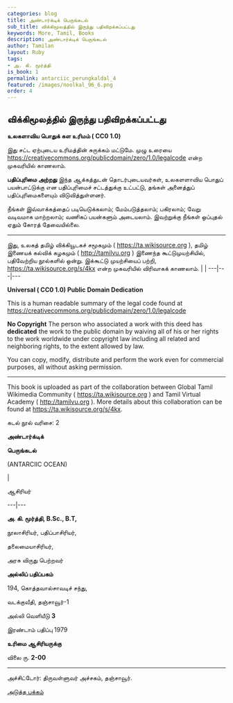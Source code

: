 ```yaml
---
categories: blog
title: அண்டார்க்டிக் பெருங்கடல்
sub_title: விக்கிமூலத்தில் இருந்து பதிவிறக்கப்பட்டது
keywords: More, Tamil, Books
description: அண்டார்க்டிக் பெருங்கடல்
author: Tamilan
layout: Ruby
tags:
- அ. கி. மூர்த்தி
is_book: 1
permalink: antarciic_perungkaldal_4
featured: /images/noolkal_96_6.png
order: 4
---
```



## விக்கிமூலத்தில் இருந்து பதிவிறக்கப்பட்டது

**உலகளாவிய பொதுக் கள உரிமம் ( CC0 1.0)**

இது சட்ட ஏற்புடைய உரிமத்தின் சுருக்கம் மட்டுமே. முழு உரையை https://creativecommons.org/publicdomain/zero/1.0/legalcode என்ற முகவரியில் காணலாம்.

**பதிப்புரிமை அற்றது** இந்த ஆக்கத்துடன் தொடர்புடையவர்கள், உலகளளாவிய பொதுப் பயன்பாட்டுக்கு என பதிப்புரிமைச் சட்டத்துக்கு உட்பட்டு, தங்கள் அனைத்துப் பதிப்புரிமைகளையும் விடுவித்துள்ளனர்.

நீங்கள் இவ்வாக்கத்தைப் படியெடுக்கலாம்; மேம்படுத்தலாம்; பகிரலாம்; வேறு வடிவமாக மாற்றலாம்; வணிகப் பயன்களும் அடையலாம். இவற்றுக்கு நீங்கள் ஒப்புதல் ஏதும் கோரத் தேவையில்லை.

* * *

இது, உலகத் தமிழ் விக்கியூடகச் சமூகமும் ( https://ta.wikisource.org ), தமிழ் இணையக் கல்விக் கழகமும் ( http://tamilvu.org ) இணைந்த கூட்டுமுயற்சியில், பதிவேற்றிய நூல்களில் ஒன்று. இக்கூட்டு முயற்சியைப் பற்றி, https://ta.wikisource.org/s/4kx என்ற முகவரியில் விரிவாகக் காணலாம். | | \---|---|---

**Universal ( CC0 1.0) Public Domain Dedication**

This is a human readable summary of the legal code found at https://creativecommons.org/publicdomain/zero/1.0/legalcode

**No Copyright** The person who associated a work with this deed has **dedicated** the work to the public domain by waiving all of his or her rights to the work worldwide under copyright law including all related and neighboring rights, to the extent allowed by law.

You can copy, modify, distribute and perform the work even for commercial purposes, all without asking permission.

* * *

This book is uploaded as part of the collaboration between Global Tamil Wikimedia Community ( https://ta.wikisource.org ) and Tamil Virtual Academy ( http://tamilvu.org ). More details about this collaboration can be found at https://ta.wikisource.org/s/4kx.

கடல் நூல் வரிசை: 2

**அண்டார்க்டிக்**

**பெருங்கடல்**

(ANTARCIIC OCEAN)

|

ஆசிரியர்

\---|---

**அ. கி. மூர்த்தி, B.Sc., B.T,**

நூலாசிரியர், பதிப்பாசிரியர்,

தலைமையாசிரியர்,

அரசு விருது பெற்றவர்

**அல்லிப் பதிப்பகம்**

194, கொத்தவால்சாவடிச் சந்து,

வடக்குவீதி, தஞ்சாவூர்-1

அல்லி வெளியீடு **3**

இரண்டாம் பதிப்பு 1979

**உரிமை ஆசிரியருக்கு**

விலை ரு. **2-00**

* * *

அச்சிட்டோர்: திருவள்ளுவர் அச்சகம், தஞ்சாவூர்.

[அடுத்த பக்கம்](antarciic_perungkaldal_5)